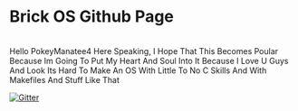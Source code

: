 # Brick OS Github Page
<br>
<h10>Hello PokeyManatee4 Here Speaking, I Hope That This Becomes Poular Because Im Going To Put My Heart And Soul Into It Because I Love U Guys And Look Its Hard To Make An OS With Little To No C Skills And With Makefiles And Stuff Like That</h10>


[![Gitter](https://badges.gitter.im/Join%20Chat.svg)](https://gitter.im/brick-os-/brick-os)
